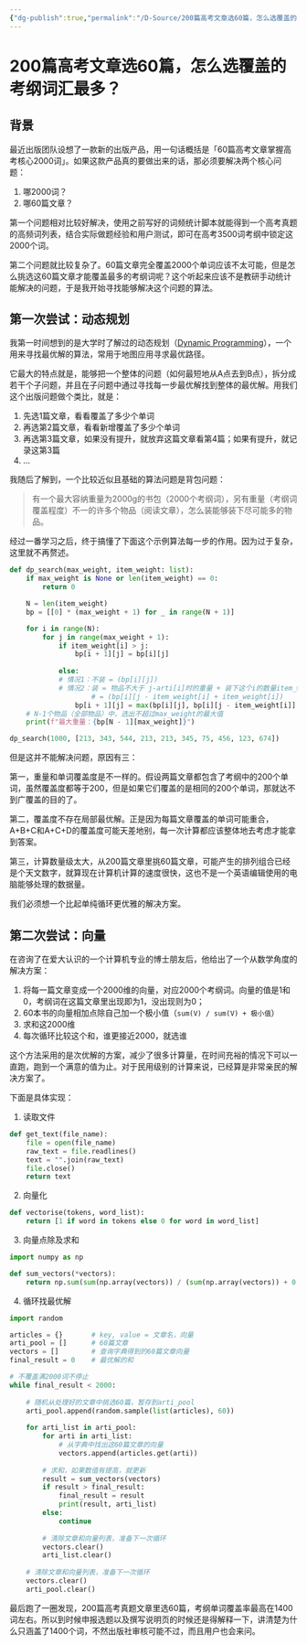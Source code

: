 ```yaml
---
{"dg-publish":true,"permalink":"/D-Source/200篇高考文章选60篇，怎么选覆盖的考纲词汇最多？/","created":"2022-06-28T16:36:33.000+08:00","updated":"2022-06-28T16:36:33.000+08:00"}
---
```


# 200篇高考文章选60篇，怎么选覆盖的考纲词汇最多？
## 背景
最近出版团队设想了一款新的出版产品，用一句话概括是「60篇高考文章掌握高考核心2000词」。如果这款产品真的要做出来的话，那必须要解决两个核心问题：
1. 哪2000词？
2. 哪60篇文章？

第一个问题相对比较好解决，使用之前写好的词频统计脚本就能得到一个高考真题的高频词列表，结合实际做题经验和用户测试，即可在高考3500词考纲中锁定这2000个词。

第二个问题就比较复杂了。60篇文章完全覆盖2000个单词应该不太可能，但是怎么挑选这60篇文章才能覆盖最多的考纲词呢？这个听起来应该不是教研手动统计能解决的问题，于是我开始寻找能够解决这个问题的算法。

## 第一次尝试：动态规划
我第一时间想到的是大学时了解过的动态规划（[Dynamic Programming](http://en.wikipedia.org/wiki/Dynamic_programming)），一个用来寻找最优解的算法，常用于地图应用寻求最优路径。

它最大的特点就是，能够把一个整体的问题（如何最短地从A点去到B点），拆分成若干个子问题，并且在子问题中通过寻找每一步最优解找到整体的最优解。用我们这个出版问题做个类比，就是：
1. 先选1篇文章，看看覆盖了多少个单词
2. 再选第2篇文章，看看新增覆盖了多少个单词
3. 再选第3篇文章，如果没有提升，就放弃这篇文章看第4篇；如果有提升，就记录这第3篇
4. ...

我随后了解到，一个比较近似且基础的算法问题是背包问题：
> 有一个最大容纳重量为2000g的书包（2000个考纲词），另有重量（考纲词覆盖程度）不一的许多个物品（阅读文章），怎么装能够装下尽可能多的物品。

经过一番学习之后，终于搞懂了下面这个示例算法每一步的作用。因为过于复杂，这里就不再赘述。

```Python
def dp_search(max_weight, item_weight: list):
	if max_weight is None or len(item_weight) == 0:
		return 0

	N = len(item_weight)
	bp = [[0] * (max_weight + 1) for _ in range(N + 1)]

  	for i in range(N):
		for j in range(max_weight + 1):
			if item_weight[i] > j:
				bp[i + 1][j] = bp[i][j]
			
			else:
			# 情况1：不装 = (bp[i][j])
			# 情况2：装 = 物品不大于 j-arti[i]时的重量 + 装下这个i的数量item_weight[i]
					# = (bp[i][j - item_weight[i] + item_weight[i])
				bp[i + 1][j] = max(bp[i][j], bp[i][j - item_weight[i]] + item_weight[i])
	# N-1个物品（全部物品）中，选出不超过max_weight的最大值
	print(f"最大重量：{bp[N - 1][max_weight]}")

dp_search(1000, [213, 343, 544, 213, 213, 345, 75, 456, 123, 674])

```

但是这并不能解决问题，原因有三：

第一，重量和单词覆盖度是不一样的。假设两篇文章都包含了考纲中的200个单词，虽然覆盖度都等于200，但是如果它们覆盖的是相同的200个单词，那就达不到广覆盖的目的了。

第二，覆盖度不存在局部最优解。正是因为每篇文章覆盖的单词可能重合，A+B+C和A+C+D的覆盖度可能天差地别，每一次计算都应该整体地去考虑才能拿到答案。

第三，计算数量级太大，从200篇文章里挑60篇文章，可能产生的排列组合已经是个天文数字，就算现在计算机计算的速度很快，这也不是一个英语编辑使用的电脑能够处理的数据量。

我们必须想一个比起单纯循环更优雅的解决方案。


## 第二次尝试：向量

在咨询了在爱大认识的一个计算机专业的博士朋友后，他给出了一个从数学角度的解决方案：
1. 将每一篇文章变成一个2000维的向量，对应2000个考纲词。向量的值是1和0，考纲词在这篇文章里出现即为1，没出现则为0；
2. 60本书的向量相加点除自己加一个极小值（`sum(V) / sum(V) + 极小值`）
3. 求和这2000维
4. 每次循环比较这个和，谁更接近2000，就选谁

这个方法采用的是次优解的方案，减少了很多计算量，在时间充裕的情况下可以一直跑，跑到一个满意的值为止。对于民用级别的计算来说，已经算是非常亲民的解决方案了。

下面是具体实现：
1. 读取文件
```Python
def get_text(file_name):  
    file = open(file_name)  
    raw_text = file.readlines()  
    text = "".join(raw_text)  
    file.close()  
    return text
```
2. 向量化
```Python
def vectorise(tokens, word_list):  
    return [1 if word in tokens else 0 for word in word_list]
```
3. 向量点除及求和
```Python
import numpy as np

def sum_vectors(*vectors):  
    return np.sum(sum(np.array(vectors)) / (sum(np.array(vectors)) + 0.1*(10**-8)))
```
4. 循环找最优解
```Python
import random

articles = {}		# key, value = 文章名，向量
arti_pool = []  	# 60篇文章
vectors = []  		# 查询字典得到的60篇文章向量
final_result = 0  	# 最优解的和

# 不覆盖满2000词不停止 
while final_result < 2000:  
	
	# 随机从处理好的文章中挑选60篇，暂存到arti_pool
    arti_pool.append(random.sample(list(articles), 60))  
	
    for arti_list in arti_pool:  
        for arti in arti_list:  
			# 从字典中找出这60篇文章的向量
            vectors.append(articles.get(arti)) 
		
		# 求和，如果数值有提高，就更新
        result = sum_vectors(vectors)  
        if result > final_result:  
            final_result = result  
            print(result, arti_list)  
        else:  
            continue
		
		# 清除文章和向量列表，准备下一次循环
        vectors.clear()  
        arti_list.clear()  
		
    # 清除文章和向量列表，准备下一次循环
	vectors.clear()  
    arti_pool.clear()
```

最后跑了一圈发现，200篇高考真题文章里选60篇，考纲单词覆盖率最高在1400词左右。所以到时候申报选题以及撰写说明页的时候还是得解释一下，讲清楚为什么只涵盖了1400个词，不然出版社审核可能不过，而且用户也会来问。